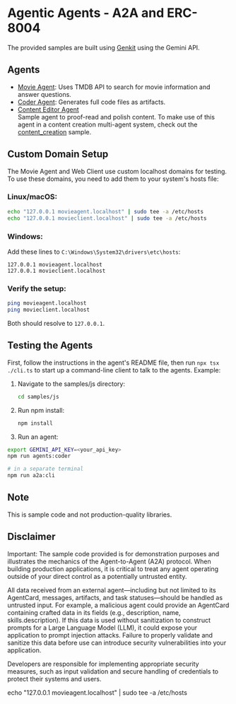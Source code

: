 # Agentic Agents - A2A and ERC-8004

The provided samples are built using [Genkit](https://genkit.dev/) using the Gemini API.

## Agents

- [Movie Agent](src/agents/movie-agent/README.md): Uses TMDB API to search for movie information and answer questions.
- [Coder Agent](src/agents/coder/README.md): Generates full code files as artifacts.
- [Content Editor Agent](src/agents/content-editor/README.md)  
    Sample agent to proof-read and polish content. To make use of this agent in a content creation multi-agent system, check out the [content_creation](../python/hosts/content_creation/README.md) sample.

## Custom Domain Setup

The Movie Agent and Web Client use custom localhost domains for testing. To use these domains, you need to add them to your system's hosts file:

### Linux/macOS:
```bash
echo "127.0.0.1 movieagent.localhost" | sudo tee -a /etc/hosts
echo "127.0.0.1 movieclient.localhost" | sudo tee -a /etc/hosts
```

### Windows:
Add these lines to `C:\Windows\System32\drivers\etc\hosts`:
```
127.0.0.1 movieagent.localhost
127.0.0.1 movieclient.localhost
```

### Verify the setup:
```bash
ping movieagent.localhost
ping movieclient.localhost
```

Both should resolve to `127.0.0.1`.

## Testing the Agents

First, follow the instructions in the agent's README file, then run `npx tsx ./cli.ts` to start up a command-line client to talk to the agents. Example:

1. Navigate to the samples/js directory:
    ```bash
    cd samples/js
    ```
2. Run npm install:
    ```bash
    npm install
    ```
3. Run an agent:
```bash
export GEMINI_API_KEY=<your_api_key>
npm run agents:coder

# in a separate terminal
npm run a2a:cli
```

## Note

This is sample code and not production-quality libraries.

## Disclaimer
Important: The sample code provided is for demonstration purposes and illustrates the
mechanics of the Agent-to-Agent (A2A) protocol. When building production applications,
it is critical to treat any agent operating outside of your direct control as a
potentially untrusted entity.

All data received from an external agent—including but not limited to its AgentCard,
messages, artifacts, and task statuses—should be handled as untrusted input. For
example, a malicious agent could provide an AgentCard containing crafted data in its
fields (e.g., description, name, skills.description). If this data is used without
sanitization to construct prompts for a Large Language Model (LLM), it could expose
your application to prompt injection attacks.  Failure to properly validate and
sanitize this data before use can introduce security vulnerabilities into your
application.

Developers are responsible for implementing appropriate security measures, such as
input validation and secure handling of credentials to protect their systems and users.



echo "127.0.0.1 movieagent.localhost" | sudo tee -a /etc/hosts
